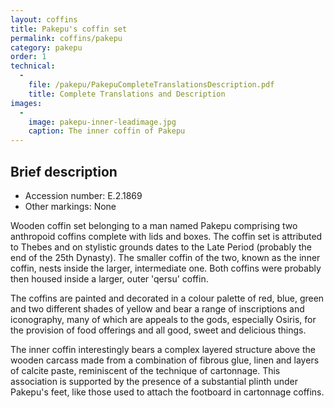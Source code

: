 ```yaml
---
layout: coffins
title: Pakepu's coffin set
permalink: coffins/pakepu
category: pakepu
order: 1
technical:
  - 
    file: /pakepu/PakepuCompleteTranslationsDescription.pdf
    title: Complete Translations and Description
images:
  - 
    image: pakepu-inner-leadimage.jpg
    caption: The inner coffin of Pakepu
---
```


## Brief description

* Accession number: E.2.1869
* Other markings: None

Wooden coffin set belonging to a man named Pakepu comprising two anthropoid coffins complete with lids and boxes. The coffin set is attributed to Thebes and on stylistic grounds dates to the Late Period (probably the end of the 25th Dynasty). The smaller coffin of the two, known as the inner coffin, nests inside the larger, intermediate one. Both coffins were probably then housed inside a larger, outer 'qersu' coffin.

The coffins are painted and decorated in a colour palette of red, blue, green and two different shades of yellow and bear a range of inscriptions and iconography, many of which are appeals to the gods, especially Osiris, for the provision of food offerings and all good, sweet and delicious things.

The inner coffin interestingly bears a complex layered structure above the wooden carcass made from a combination of fibrous glue, linen and layers of calcite paste, reminiscent of the technique of cartonnage. This association is supported by the presence of a substantial plinth under Pakepu's feet, like those used to attach the footboard in cartonnage coffins.
